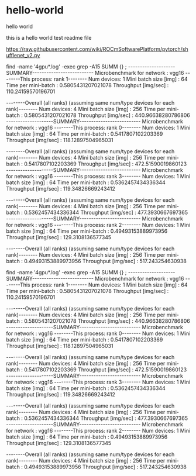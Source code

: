 # hello-world
hello world

this is a hello world test readme file


https://raw.githubusercontent.com/wiki/ROCmSoftwarePlatform/pytorch/shufflenet_v2.py

find -name '4gpu*.log' -exec grep -A15 SUMM {} \;
--------------------SUMMARY--------------------------
Microbenchmark for network : vgg16
--------This process: rank 1--------
Num devices: 1
Mini batch size [img] : 64
Time per mini-batch : 0.5805431207021078
Throughput [img/sec] : 110.24159570196701

--------Overall (all ranks) (assuming same num/type devices for each rank)--------
Num devices: 4
Mini batch size [img] : 256
Time per mini-batch : 0.5805431207021078
Throughput [img/sec] : 440.96638280786806
--------------------SUMMARY--------------------------
Microbenchmark for network : vgg16
--------This process: rank 0--------
Num devices: 1
Mini batch size [img] : 64
Time per mini-batch : 0.5417807102203369
Throughput [img/sec] : 118.12897504965031

--------Overall (all ranks) (assuming same num/type devices for each rank)--------
Num devices: 4
Mini batch size [img] : 256
Time per mini-batch : 0.5417807102203369
Throughput [img/sec] : 472.51590019860123
--------------------SUMMARY--------------------------
Microbenchmark for network : vgg16
--------This process: rank 3--------
Num devices: 1
Mini batch size [img] : 64
Time per mini-batch : 0.5362457434336344
Throughput [img/sec] : 119.34826669243412

--------Overall (all ranks) (assuming same num/type devices for each rank)--------
Num devices: 4
Mini batch size [img] : 256
Time per mini-batch : 0.5362457434336344
Throughput [img/sec] : 477.3930667697365
--------------------SUMMARY--------------------------
Microbenchmark for network : vgg16
--------This process: rank 2--------
Num devices: 1
Mini batch size [img] : 64
Time per mini-batch : 0.49493153889973956
Throughput [img/sec] : 129.3108136577345

--------Overall (all ranks) (assuming same num/type devices for each rank)--------
Num devices: 4
Mini batch size [img] : 256
Time per mini-batch : 0.49493153889973956
Throughput [img/sec] : 517.243254630938





find -name '4gpu*.log' -exec grep -A15 SUMM {} \;
--------------------SUMMARY--------------------------
Microbenchmark for network : vgg16
--------This process: rank 1--------
Num devices: 1
Mini batch size [img] : 64
Time per mini-batch : 0.5805431207021078
Throughput [img/sec] : 110.24159570196701

--------Overall (all ranks) (assuming same num/type devices for each rank)--------
Num devices: 4
Mini batch size [img] : 256
Time per mini-batch : 0.5805431207021078
Throughput [img/sec] : 440.96638280786806
--------------------SUMMARY--------------------------
Microbenchmark for network : vgg16
--------This process: rank 0--------
Num devices: 1
Mini batch size [img] : 64
Time per mini-batch : 0.5417807102203369
Throughput [img/sec] : 118.12897504965031

--------Overall (all ranks) (assuming same num/type devices for each rank)--------
Num devices: 4
Mini batch size [img] : 256
Time per mini-batch : 0.5417807102203369
Throughput [img/sec] : 472.51590019860123
--------------------SUMMARY--------------------------
Microbenchmark for network : vgg16
--------This process: rank 3--------
Num devices: 1
Mini batch size [img] : 64
Time per mini-batch : 0.5362457434336344
Throughput [img/sec] : 119.34826669243412

--------Overall (all ranks) (assuming same num/type devices for each rank)--------
Num devices: 4
Mini batch size [img] : 256
Time per mini-batch : 0.5362457434336344
Throughput [img/sec] : 477.3930667697365
--------------------SUMMARY--------------------------
Microbenchmark for network : vgg16
--------This process: rank 2--------
Num devices: 1
Mini batch size [img] : 64
Time per mini-batch : 0.49493153889973956
Throughput [img/sec] : 129.3108136577345

--------Overall (all ranks) (assuming same num/type devices for each rank)--------
Num devices: 4
Mini batch size [img] : 256
Time per mini-batch : 0.49493153889973956
Throughput [img/sec] : 517.243254630938
